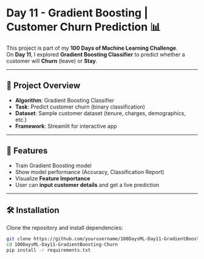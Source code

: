 # Day 11 - Gradient Boosting | Customer Churn Prediction 📊

This project is part of my **100 Days of Machine Learning Challenge**.  
On **Day 11**, I explored **Gradient Boosting Classifier** to predict whether a customer will **Churn** (leave) or **Stay**.

---

## 🚀 Project Overview
- **Algorithm**: Gradient Boosting Classifier
- **Task**: Predict customer churn (binary classification)
- **Dataset**: Sample customer dataset (tenure, charges, demographics, etc.)
- **Framework**: Streamlit for interactive app

---

## 📂 Features
- Train Gradient Boosting model
- Show model performance (Accuracy, Classification Report)
- Visualize **Feature Importance**
- User can **input customer details** and get a live prediction

---

## 🛠️ Installation
Clone the repository and install dependencies:

```bash
git clone https://github.com/yourusername/100DaysML-Day11-GradientBoosting-Churn.git
cd 100DaysML-Day11-GradientBoosting-Churn
pip install -r requirements.txt
